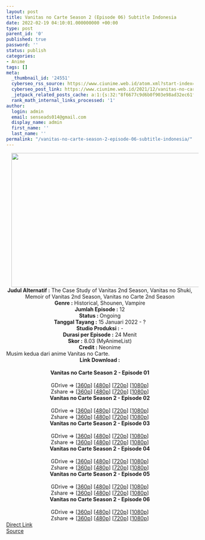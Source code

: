 ```yaml
---
layout: post
title: Vanitas no Carte Season 2 (Episode 06) Subtitle Indonesia
date: 2022-02-19 04:10:01.000000000 +00:00
type: post
parent_id: '0'
published: true
password: ''
status: publish
categories:
- Anime
tags: []
meta:
  _thumbnail_id: '24551'
  cyberseo_rss_source: https://www.ciunime.web.id/atom.xml?start-index=1
  cyberseo_post_link: https://www.ciunime.web.id/2021/12/vanitas-no-carte-season-2-subtitle.html
  _jetpack_related_posts_cache: a:1:{s:32:"8f6677c9d6b0f903e98ad32ec61f8deb";a:2:{s:7:"expires";i:1663250207;s:7:"payload";a:3:{i:0;a:1:{s:2:"id";i:24466;}i:1;a:1:{s:2:"id";i:24732;}i:2;a:1:{s:2:"id";i:23460;}}}}
  rank_math_internal_links_processed: '1'
author:
  login: admin
  email: senseads014@gmail.com
  display_name: admin
  first_name: ''
  last_name: ''
permalink: "/vanitas-no-carte-season-2-episode-06-subtitle-indonesia/"
---
```

<div class="separator" style="clear: both; text-align: center;"><a href="https://blogger.googleusercontent.com/img/a/AVvXsEg-UHqKsZWtFqdIVkEHkWsnFPPIXw_GxnUcZWewVEg3K3W13TLHtWaO-T_7UosrPGLl4HK-oQ-Kquv8KM9DAq5Eh8hlltYY-LEdWKfoWhjcFCdyEdOQLJim-rAWxwfx3InyYR0buqEJ2JxmIRTQ9SoxwiIUyReG0_R9-NBlnzW9CuTMUyxAV1imfM1x=s1280" style="margin-left: 1em; margin-right: 1em;"><img border="0" data-original-height="720" data-original-width="1280" height="360" src="{{ site.baseurl }}/assets/2022/02/AVvXsEg-UHqKsZWtFqdIVkEHkWsnFPPIXw_GxnUcZWewVEg3K3W13TLHtWaO-T_7UosrPGLl4HK-oQ-Kquv8KM9DAq5Eh8hlltYY-LEdWKfoWhjcFCdyEdOQLJim-rAWxwfx3InyYR0buqEJ2JxmIRTQ9SoxwiIUyReG0_R9-NBlnzW9CuTMUyxAV1imfM1x=w640-h360" width="640" /></a></div>
<div class="separator" style="clear: both; text-align: center;"></div>
<div style="text-align: center;"><b>Judul</b><b><b> Alternatif</b> :</b> The Case Study of Vanitas 2nd Season, Vanitas no Shuki, Memoir of Vanitas 2nd Season, Vanitas no Carte 2nd Season</div>
<div style="text-align: center;"><b><b>Genre :</b></b> Historical, Shounen, Vampire</div>
<div style="text-align: center;"><b>Jumlah Episode :</b> 12<br /><b>Status :&nbsp;</b>Ongoing<br /><b>Tanggal Tayang :</b> 15 Januari 2022 - ?<br /><b>Studio Produksi :</b>&nbsp;-<br /><b>Durasi per Episode :</b> 24 Menit</div>
<div style="text-align: center;"><b>Skor :</b> 8.03 (MyAnimeList)</div>
<div style="text-align: center;"><b>Credit :</b>&nbsp;Neonime</div>
<div style="text-align: center;"></div>
<div style="text-align: justify;">Musim kedua dari anime&nbsp;Vanitas no Carte.</div>
<div style="text-align: justify;"></div>
<div style="text-align: justify;"></div>
<div style="text-align: center;">
<div style="text-align: center;">
<div style="text-align: left;">
<div style="text-align: center;"><b>Link Download :</b></div>
<div style="text-align: center;"><b><br /></b></div>
<div style="text-align: center;"><span style="text-align: left;"><b>Vanitas no Carte Season 2&nbsp;</b></span><b>- Episode 01</b></div>
<div style="text-align: center;"><b><br /></b></div>
<div style="text-align: center;">GDrive =&gt; [<a href="https://acefile.co/f/65299412/vnc-13-360p-samehadaku-care-mp4" target="_blank" rel="noopener">360p</a>] [<a href="https://acefile.co/f/65305664/neonime_vnc-13-480p-zip" target="_blank" rel="noopener">480p</a>] [<a href="https://acefile.co/f/65305670/neonime_vnc-13-720p-zip" target="_blank" rel="noopener">720p</a>] [<a href="https://acefile.co/f/65305677/neonime_vnc-13-1080p-zip" target="_blank" rel="noopener">1080p</a>]</div>
<div style="text-align: center;">Zshare =&gt; [<a href="https://www105.zippyshare.com/v/GUrIzE04/file.html" target="_blank" rel="noopener">360p</a>] [<a href="https://www12.zippyshare.com/v/Xwr3cWsp/file.html" target="_blank" rel="noopener">480p</a>] [<a href="https://www41.zippyshare.com/v/Ny6DewoE/file.html" target="_blank" rel="noopener">720p</a>] [<a href="https://www47.zippyshare.com/v/yqjL4GiU/file.html" target="_blank" rel="noopener">1080p</a>]</div>
<div style="text-align: center;"></div>
<div style="text-align: center;">
<div><span style="text-align: left;"><b>Vanitas no Carte Season 2&nbsp;</b></span><b>- Episode 02</b></div>
<div><b><br /></b></div>
<div>GDrive =&gt; [<a href="https://acefile.co/f/65918600/vnc-14-360p-samehadaku-care-mp4" target="_blank" rel="noopener">360p</a>] [<a href="https://acefile.co/f/65930326/neonime_vnc-14-480p-zip" target="_blank" rel="noopener">480p</a>] [<a href="https://acefile.co/f/65930329/neonime_vnc-14-720p-zip" target="_blank" rel="noopener">720p</a>] [<a href="https://acefile.co/f/65930335/neonime_vnc-14-1080p-zip" target="_blank" rel="noopener">1080p</a>]</div>
<div>Zshare =&gt; [<a href="https://www111.zippyshare.com/v/24v8LEdy/file.html" target="_blank" rel="noopener">360p</a>] [<a href="https://www45.zippyshare.com/v/Fpdg0qXZ/file.html" target="_blank" rel="noopener">480p</a>] [<a href="https://www35.zippyshare.com/v/raipg5Pg/file.html" target="_blank" rel="noopener">720p</a>] [<a href="https://www108.zippyshare.com/v/akQawY0P/file.html" target="_blank" rel="noopener">1080p</a>]</div>
<div></div>
<div>
<div><span style="text-align: left;"><b>Vanitas no Carte Season 2&nbsp;</b></span><b>- Episode 03</b></div>
<div><b><br /></b></div>
<div>GDrive =&gt; [<a href="https://acefile.co/f/66514880/oploverz-fan-vncsp2-03-mp4-360p-mp4" target="_blank" rel="noopener">360p</a>] [<a href="https://acefile.co/f/66519715/neonime_vncsp2-03-480p-zip" target="_blank" rel="noopener">480p</a>] [<a href="https://acefile.co/f/66519887/neonime_vncsp2-03-720p-zip" target="_blank" rel="noopener">720p</a>] [<a href="https://acefile.co/f/66519652/neonime_vncsp2-03-1080p-zip" target="_blank" rel="noopener">1080p</a>]</div>
<div>Zshare =&gt; [<a href="https://www68.zippyshare.com/v/bPAZLzGx/file.html" target="_blank" rel="noopener">360p</a>] [<a href="https://www42.zippyshare.com/v/Pw1hMNaW/file.html" target="_blank" rel="noopener">480p</a>] [<a href="https://www59.zippyshare.com/v/hgprBSqK/file.html" target="_blank" rel="noopener">720p</a>] [<a href="https://www94.zippyshare.com/v/RM3U0whv/file.html" target="_blank" rel="noopener">1080p</a>]</div>
</div>
<div></div>
<div>
<div><span style="text-align: left;"><b>Vanitas no Carte Season 2&nbsp;</b></span><b>- Episode 04</b></div>
<div><b><br /></b></div>
<div>GDrive =&gt; [<a href="https://acefile.co/f/67121602/oploverz-fan-vncsp2-04-mp4-360p-mp4" target="_blank" rel="noopener">360p</a>] [<a href="https://acefile.co/f/67135375/neonime_vncsp2_04-480p-zip" target="_blank" rel="noopener">480p</a>] [<a href="https://acefile.co/f/67135379/neonime_vncsp2_04-720p-zip" target="_blank" rel="noopener">720p</a>] [<a href="https://acefile.co/f/67135382/neonime_vncsp2_04-1080p-zip" target="_blank" rel="noopener">1080p</a>]</div>
<div>Zshare =&gt; [<a href="https://www61.zippyshare.com/v/RckrZ6Vq/file.html" target="_blank" rel="noopener">360p</a>] [<a href="https://www24.zippyshare.com/v/sfLjct24/file.html" target="_blank" rel="noopener">480p</a>] [<a href="https://www103.zippyshare.com/v/UrOKqUe4/file.html" target="_blank" rel="noopener">720p</a>] [<a href="https://www70.zippyshare.com/v/Gb9Dadvt/file.html" target="_blank" rel="noopener">1080p</a>]</div>
</div>
<div></div>
<div>
<div><span style="text-align: left;"><b>Vanitas no Carte Season 2&nbsp;</b></span><b>- Episode 05</b></div>
<div><b><br /></b></div>
<div>GDrive =&gt; [<a href="https://acefile.co/f/67720085/vnc-17-360p-samehadaku-care-mp4" target="_blank" rel="noopener">360p</a>] [<a href="https://acefile.co/f/67720962/neonime_vnc-17-480p-zip" target="_blank" rel="noopener">480p</a>] [<a href="https://acefile.co/f/67720964/neonime_vnc-17-720p-zip" target="_blank" rel="noopener">720p</a>] [<a href="https://acefile.co/f/67721135/neonime_vnc-17-1080p-zip" target="_blank" rel="noopener">1080p</a>]</div>
<div>Zshare =&gt; [<a href="https://www68.zippyshare.com/v/eCd8bhQ6/file.html" target="_blank" rel="noopener">360p</a>] [<a href="https://www46.zippyshare.com/v/Nedglcls/file.html" target="_blank" rel="noopener">480p</a>] [<a href="https://www46.zippyshare.com/v/OfVeMt95/file.html" target="_blank" rel="noopener">720p</a>] [<a href="https://www83.zippyshare.com/v/9108256g/file.html" target="_blank" rel="noopener">1080p</a>]</div>
</div>
<div></div>
<div>
<div><span style="text-align: left;"><b>Vanitas no Carte Season 2&nbsp;</b></span><b>- Episode 06</b></div>
<div><b><br /></b></div>
<div>GDrive =&gt; [<a href="https://acefile.co/f/68343975/vnc-18-360p-samehadaku-care-mp4" target="_blank" rel="noopener">360p</a>] [<a href="https://acefile.co/f/68343980/vnc-18-480p-samehadaku-care-mp4" target="_blank" rel="noopener">480p</a>] [<a href="https://acefile.co/f/68344207/vnc-18-mp4hd-samehadaku-care-mp4" target="_blank" rel="noopener">720p</a>] [<a href="https://acefile.co/f/68344590/vnc-18-fullhd-samehadaku-care-mp4" target="_blank" rel="noopener">1080p</a>]</div>
<div>Zshare =&gt; [<a href="https://www61.zippyshare.com/v/VFF0da8o/file.html" target="_blank" rel="noopener">360p</a>] [<a href="https://www61.zippyshare.com/v/vozAI6xA/file.html" target="_blank" rel="noopener">480p</a>] [<a href="https://www61.zippyshare.com/v/Ved7w1rR/file.html" target="_blank" rel="noopener">720p</a>] [<a href="https://www97.zippyshare.com/v/tMcnEshL/file.html" target="_blank" rel="noopener">1080p</a>]</div>
</div>
</div>
</div>
</div>
</div>
<link rel="stylesheet" href="https://cdnjs.cloudflare.com/ajax/libs/font-awesome/4.7.0/css/font-awesome.min.css" />
<div class="divbtn"> <a href="https://handymansurrender.com/fihup8buzv?key=94550f7ce39444073321dde3b8782f97" class="btn"><i class="fa fa-download"></i> Direct Link</a> <br /><a href="https://www.ciunime.web.id/2021/12/vanitas-no-carte-season-2-subtitle.html">Source</a> </div>

